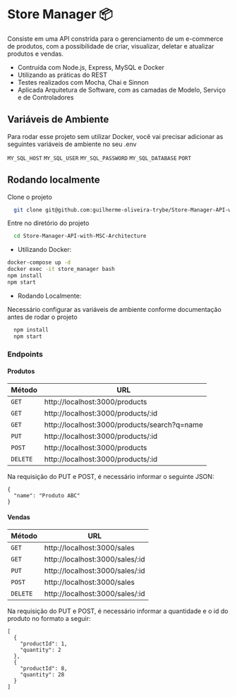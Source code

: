 # Store Manager 📦

Consiste em uma API constrída para o gerenciamento de um e-commerce de produtos, com a possibilidade de criar, visualizar, deletar e atualizar produtos e vendas. 

* Contruída com Node.js, Express, MySQL e Docker
* Utilizando as práticas do REST
* Testes realizados com Mocha, Chai e Sinnon
* Aplicada Arquitetura de Software, com as camadas de Modelo, Serviço e de Controladores

## Variáveis de Ambiente

Para rodar esse projeto sem utilizar Docker, você vai precisar adicionar as 
seguintes variáveis de ambiente no seu .env

`MY_SQL_HOST`
`MY_SQL_USER`
`MY_SQL_PASSWORD`
`MY_SQL_DATABASE`
`PORT`


## Rodando localmente

Clone o projeto

```bash
  git clone git@github.com:guilherme-oliveira-trybe/Store-Manager-API-with-MSC-Architecture.git
```

Entre no diretório do projeto

```bash
  cd Store-Manager-API-with-MSC-Architecture
```

+ Utilizando Docker:
```bash
docker-compose up -d
docker exec -it store_manager bash
npm install
npm start
```

+ Rodando Localmente:

Necessário configurar as variáveis de ambiente conforme documentação antes
de rodar o projeto

```bash
  npm install
  npm start
```

### Endpoints

#### Produtos

| Método | URL |
|---|---|
| `GET` | http://localhost:3000/products |
| `GET` | http://localhost:3000/products/:id |
| `GET` | http://localhost:3000/products/search?q=name |
| `PUT` | http://localhost:3000/products/:id |
| `POST` | http://localhost:3000/products |
| `DELETE` | http://localhost:3000/products/:id |


Na requisição do PUT e POST, é necessário informar o seguinte JSON:

```
{ 
  "name": "Produto ABC"
}
```

#### Vendas

| Método | URL |
|---|---|
| `GET` | http://localhost:3000/sales |
| `GET` | http://localhost:3000/sales/:id |
| `PUT` | http://localhost:3000/sales/:id |
| `POST` | http://localhost:3000/sales |
| `DELETE` | http://localhost:3000/sales/:id |


Na requisição do PUT e POST, é necessário informar a quantidade e o id do produto no formato a seguir:

```
[
  {
    "productId": 1,
    "quantity": 2
  }, 
  { 
    "productId": 8,
    "quantity": 28
  }
]
```
